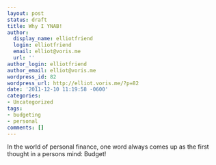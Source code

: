 ```yaml
---
layout: post
status: draft
title: Why I YNAB!
author:
  display_name: elliotfriend
  login: elliotfriend
  email: elliot@voris.me
  url: ''
author_login: elliotfriend
author_email: elliot@voris.me
wordpress_id: 82
wordpress_url: http://elliot.voris.me/?p=82
date: '2011-12-10 11:19:58 -0600'
categories:
- Uncategorized
tags:
- budgeting
- personal
comments: []
---
```

<p>In the world of personal finance, one word always comes up as the first thought in a persons mind: Budget!</p>
